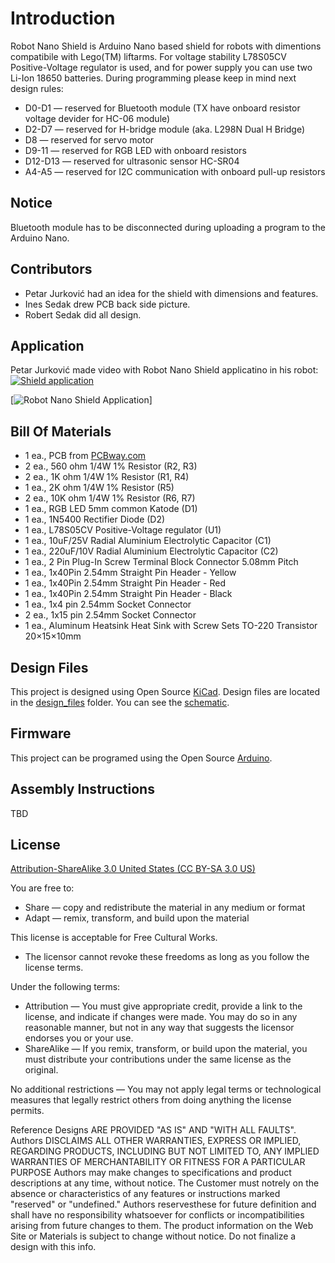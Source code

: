 Introduction
============

Robot Nano Shield is Arduino Nano based shield for robots with dimentions compatibile with Lego(TM) liftarms.
For voltage stability L78S05CV Positive-Voltage regulator is used, and for power supply you can use two Li-Ion 18650 batteries.
During programming please keep in mind next design rules:
- D0-D1 — reserved for Bluetooth module (TX have onboard resistor voltage devider for HC-06 module)
- D2-D7 — reserved for H-bridge module (aka. L298N Dual H Bridge)
- D8 — reserved for servo motor
- D9-11 — reserved for RGB LED with onboard resistors
- D12-D13 — reserved for ultrasonic sensor HC-SR04
- A4-A5 — reserved for I2C communication with onboard pull-up resistors


Notice
------
Bluetooth module has to be disconnected during uploading a program to the Arduino Nano. 


Contributors
------------
- Petar Jurković had an idea for the shield with dimensions and features.
- Ines Sedak drew PCB back side picture.
- Robert Sedak did all design.

Application
-----------
Petar Jurković made video with Robot Nano Shield applicatino in his robot:
[![Shield application](http://img.youtube.com/vi/B9CNlWZxvcw/0.jpg)](http://www.youtube.com/watch?v=B9CNlWZxvcw "Shield application")

[![Robot Nano Shield Application](https://www.flickr.com/photos/47343879@N08/48112927098/)] 

Bill Of Materials
-----------------
  
- 1 ea., PCB from [PCBway.com](https://www.pcbway.com/project/shareproject/Robot_Nano_Shield.html)
- 2 ea., 560 ohm 1/4W 1% Resistor (R2, R3)
- 2 ea., 1K ohm 1/4W 1% Resistor (R1, R4)
- 1 ea., 2K ohm 1/4W 1% Resistor (R5)
- 2 ea., 10K ohm 1/4W 1% Resistor (R6, R7)
- 1 ea., RGB LED 5mm common Katode (D1)
- 1 ea., 1N5400 Rectifier Diode (D2)
- 1 ea., L78S05CV Positive-Voltage regulator (U1)
- 1 ea., 10uF/25V Radial Aluminium Electrolytic Capacitor (C1)
- 1 ea., 220uF/10V Radial Aluminium Electrolytic Capacitor (C2)
- 1 ea., 2 Pin Plug-In Screw Terminal Block Connector 5.08mm Pitch
- 1 ea., 1x40Pin 2.54mm Straight Pin Header - Yellow
- 1 ea., 1x40Pin 2.54mm Straight Pin Header - Red
- 1 ea., 1x40Pin 2.54mm Straight Pin Header - Black
- 1 ea., 1x4 pin 2.54mm Socket Connector
- 2 ea., 1x15 pin 2.54mm Socket Connector
- 1 ea., Aluminum Heatsink Heat Sink with Screw Sets TO-220 Transistor 20×15×10mm


Design Files
------------
This project is designed using Open Source [KiCad](http://kicad-pcb.org/). Design files are located in the [design_files](design_files/) folder.  You can see the [schematic](images/robot_nano_shield_sch.png).

Firmware
--------
This project can be programed using the Open Source [Arduino](https://www.arduino.cc/).


Assembly Instructions
---------------------
TBD


License
-------
[Attribution-ShareAlike 3.0 United States (CC BY-SA 3.0 US)](https://creativecommons.org/licenses/by-sa/3.0/us/)

You are free to:
- Share — copy and redistribute the material in any medium or format
- Adapt — remix, transform, and build upon the material

This license is acceptable for Free Cultural Works.
- The licensor cannot revoke these freedoms as long as you follow the license terms.

Under the following terms:
- Attribution — You must give appropriate credit, provide a link to the license, and indicate if changes were made. You may do so in any reasonable manner, but not in any way that suggests the licensor endorses you or your use.
- ShareAlike — If you remix, transform, or build upon the material, you must distribute your contributions under the same license as the original.

No additional restrictions — You may not apply legal terms or technological measures that legally restrict others from doing anything the license permits.

Reference Designs ARE PROVIDED "AS IS" AND "WITH ALL FAULTS". Authors DISCLAIMS ALL OTHER WARRANTIES, EXPRESS OR IMPLIED,
REGARDING PRODUCTS, INCLUDING BUT NOT LIMITED TO, ANY IMPLIED WARRANTIES OF MERCHANTABILITY OR FITNESS FOR A PARTICULAR PURPOSE 
Authors may make changes to specifications and product descriptions at any time, without notice. The Customer must notrely on the absence or characteristics of any features or instructions marked "reserved" or "undefined." 
Authors reservesthese for future definition and shall have no responsibility whatsoever for conflicts or incompatibilities arising from future changes to them. The product information on the Web Site or Materials is subject to change without notice. Do not finalize a design with this info.

